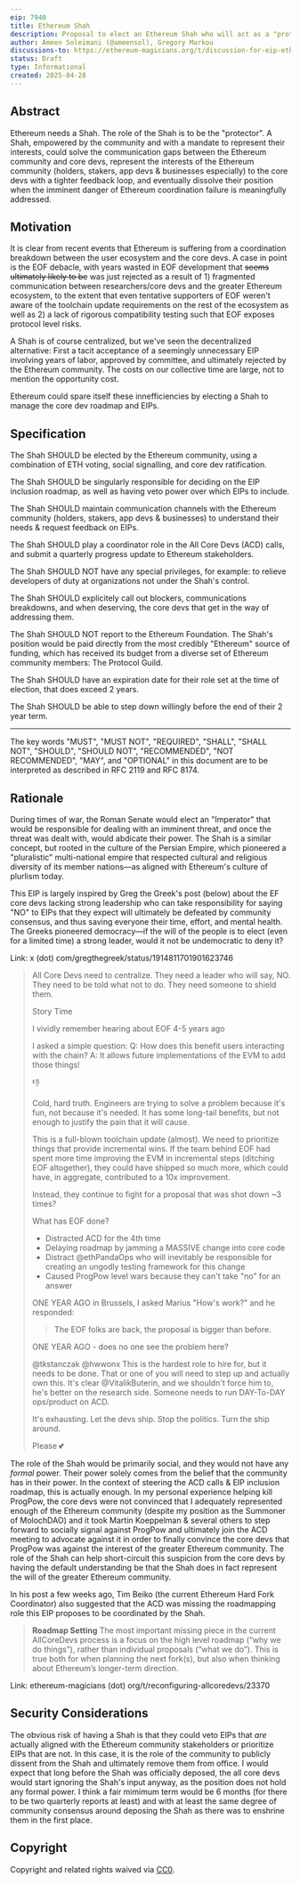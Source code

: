```yaml
---
eip: 7940
title: Ethereum Shah
description: Proposal to elect an Ethereum Shah who will act as a "protector" for the core devs and the Ethereum protocol.
author: Ameen Soleimani (@ameensol), Gregory Markou
discussions-to: https://ethereum-magicians.org/t/discussion-for-eip-ethereum-shah/23909
status: Draft
type: Informational
created: 2025-04-28
---
```


## Abstract

Ethereum needs a Shah. The role of the Shah is to be the "protector". A Shah, empowered by the community and with a mandate to represent their interests, could solve the communication gaps between the Ethereum community and core devs, represent the interests of the Ethereum community (holders, stakers, app devs & businesses especially) to the core devs with a tighter feedback loop, and eventually dissolve their position when the imminent danger of Ethereum coordination failure is meaningfully addressed.

## Motivation

It is clear from recent events that Ethereum is suffering from a coordination breakdown between the user ecosystem and the core devs. A case in point is the EOF debacle, with years wasted in EOF development that ~~seems ultimately likely to be~~ was just rejected as a result of 1) fragmented communication between researchers/core devs and the greater Ethereum ecosystem, to the extent that even tentative supporters of EOF weren't aware of the toolchain update requirements on the rest of the ecosystem as well as 2) a lack of rigorous compatibility testing such that EOF exposes protocol level risks. 

A Shah is of course centralized, but we've seen the decentralized alternative: First a tacit acceptance of a seemingly unnecessary EIP involving years of labor, approved by committee, and ultimately rejected by the Ethereum community. The costs on our collective time are large, not to mention the opportunity cost. 

Ethereum could spare itself these innefficiencies by electing a Shah to manage the core dev roadmap and EIPs.

## Specification

The Shah SHOULD be elected by the Ethereum community, using a combination of ETH voting, social signalling, and core dev ratification.

The Shah SHOULD be singularly responsible for deciding on the EIP inclusion roadmap, as well as having veto power over which EIPs to include.

The Shah SHOULD maintain communication channels with the Ethereum community (holders, stakers, app devs & businesses) to understand their needs & request feedback on EIPs.

The Shah SHOULD play a coordinator role in the All Core Devs (ACD) calls, and submit a quarterly progress update to Ethereum stakeholders.

The Shah SHOULD NOT have any special privileges, for example: to relieve developers of duty at organizations not under the Shah's control.

The Shah SHOULD explicitely call out blockers, communications breakdowns, and when deserving, the core devs that get in the way of addressing them.

The Shah SHOULD NOT report to the Ethereum Foundation. The Shah's position would be paid directly from the most credibly "Ethereum" source of funding, which has received its budget from a diverse set of Ethereum community members: The Protocol Guild. 

The Shah SHOULD have an expiration date for their role set at the time of election, that does exceed 2 years.

The Shah SHOULD be able to step down willingly before the end of their 2 year term. 

***

The key words "MUST", "MUST NOT", "REQUIRED", "SHALL", "SHALL NOT", "SHOULD", "SHOULD NOT", "RECOMMENDED", "NOT RECOMMENDED", "MAY", and "OPTIONAL" in this document are to be interpreted as described in RFC 2119 and RFC 8174.

## Rationale

During times of war, the Roman Senate would elect an "Imperator" that would be responsible for dealing with an imminent threat, and once the threat was dealt with, would abdicate their power. The Shah is a similar concept, but rooted in the culture of the Persian Empire, which pioneered a "pluralistic" multi-national empire that respected cultural and religious diversity of its member nations—as aligned with Ethereum's culture of plurlism today.

This EIP is largely inspired by Greg the Greek's post (below) about the EF core devs lacking strong leadership who can take responsibility for saying "NO" to EIPs that they expect will ultimately be defeated by community consensus, and thus saving everyone their time, effort, and mental health. The Greeks pioneered democracy—if the will of the people is to elect (even for a limited time) a strong leader, would it not be undemocratic to deny it?

Link: x (dot) com/gregthegreek/status/1914811701901623746

> All Core Devs need to centralize.
> They need a leader who will say, NO.
> They need to be told what not to do.
> They need someone to shield them.
> 
> Story Time
> 
> I vividly remember hearing about EOF 4-5 years ago
> 
> I asked a simple question:
> Q: How does this benefit users interacting with the chain?
> A: It allows future implementations of the EVM to add those things!
> 
> 👎
> 
> Cold, hard truth. Engineers are trying to solve a problem because it's fun, not because it's needed. It has some long-tail benefits, but not enough to justify the pain that it will cause.
> 
> This is a full-blown toolchain update (almost). We need to prioritize things that provide incremental wins. If the team behind EOF had spent more time improving the EVM in incremental steps (ditching EOF altogether), they could have shipped so much more, which could have, in aggregate, contributed to a 10x improvement.
> 
> Instead, they continue to fight for a proposal that was shot down ~3 times?
> 
> What has EOF done?
> - Distracted ACD for the 4th time
> - Delaying roadmap by jamming a MASSIVE change into core code
> - Distract 
> @ethPandaOps
>  who will inevitably be responsible for creating an ungodly testing framework for this change
> - Caused ProgPow level wars because they can't take "no" for an answer
> 
> ONE YEAR AGO in Brussels, I asked Marius "How's work?" and he responded:
> > The EOF folks are back, the proposal is bigger than before.
> 
> ONE YEAR AGO - does no one see the problem here?
> 
> @tkstanczak @hwwonx This is the hardest role to hire for, but it needs to be done. That or one of you will need to step up and actually own this. It's clear @VitalikButerin, and we shouldn't force him to, he's better on the research side. Someone needs to run DAY-To-DAY ops/product on ACD.
> 
> It's exhausting. 
> Let the devs ship.
> Stop the politics.
> Turn the ship around.
> 
> Please 💕

The role of the Shah would be primarily social, and they would not have any *formal* power. Their power solely comes from the belief that the community has in their power. In the context of steering the ACD calls & EIP inclusion roadmap, this is actually enough. In my personal experience helping kill ProgPow, the core devs were not convinced that I adequately represented enough of the Ethereum community (despite my position as the Summoner of MolochDAO) and it took Martin Koeppelman & several others to step forward to socially signal against ProgPow and ultimately join the ACD meeting to advocate against it in order to finally convince the core devs that ProgPow was against the interest of the greater Ethereum community. The role of the Shah can help short-circuit this suspicion from the core devs by having the default understanding be that the Shah does in fact represent the will of the greater Ethereum community.

In his post a few weeks ago, Tim Beiko (the current Ethereum Hard Fork Coordinator) also suggested that the ACD was missing the roadmapping role this EIP proposes to be coordinated by the Shah.

> **Roadmap Setting**
The most important missing piece in the current AllCoreDevs process is a focus on the high level roadmap (“why we do things”), rather than individual proposals (“what we do”). This is true both for when planning the next fork(s), but also when thinking about Ethereum’s longer-term direction.

Link: ethereum-magicians (dot) org/t/reconfiguring-allcoredevs/23370

## Security Considerations

The obvious risk of having a Shah is that they could veto EIPs that *are* actually aligned with the Ethereum community stakeholders or prioritize EIPs that are not. In this case, it is the role of the community to publicly dissent from the Shah and ultimately remove them from office. I would expect that long before the Shah was officially deposed, the all core devs would start ignoring the Shah's input anyway, as the position does not hold any formal power. I think a fair mimimum term would be 6 months (for there to be two quarterly reports at least) and with at least the same degree of community consensus around deposing the Shah as there was to enshrine them in the first place.

## Copyright

Copyright and related rights waived via [CC0](../LICENSE.md).

